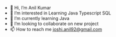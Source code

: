 - 👋 Hi, I’m Anil Kumar
- 👀 I’m interested in Learning Java Typescript SQL
- 🌱 I’m currently learning Java
- 💞️ I’m looking to collaborate on new project
- 📫 How to reach me joshi.anil92@gmail.com 

<!---
AnilKumar1607/AnilKumar1607 is a ✨ special ✨ repository because its `README.md` (this file) appears on your GitHub profile.
You can click the Preview link to take a look at your changes.
--->
